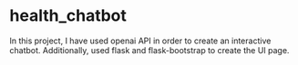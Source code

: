 # health_chatbot

In this project, I have used openai API in order to create an interactive chatbot.
Additionally, used flask and flask-bootstrap to create the UI page.
